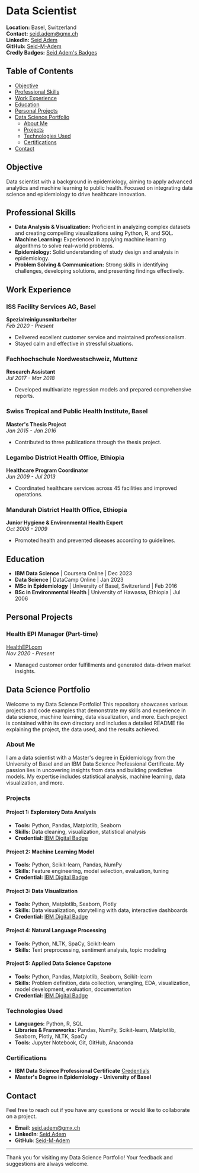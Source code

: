 # Data Scientist

**Location:** Basel, Switzerland  
**Contact:** [seid.adem@gmx.ch](mailto:seid.adem@gmx.ch)  
**LinkedIn:** [Seid Adem](https://www.linkedin.com/in/seid-adem/)  
**GitHub:** [Seid-M-Adem](https://github.com/Seid-M-Adem)  
**Credly Badges:** [Seid Adem's Badges](https://www.credly.com/users/seid-adem.78176190/badges)

## Table of Contents

- [Objective](#objective)
- [Professional Skills](#professional-skills)
- [Work Experience](#work-experience)
- [Education](#education)
- [Personal Projects](#personal-projects)
- [Data Science Portfolio](#data-science-portfolio)
  - [About Me](#about-me)
  - [Projects](#projects)
  - [Technologies Used](#technologies-used)
  - [Certifications](#certifications)
- [Contact](#contact)

## Objective
Data scientist with a background in epidemiology, aiming to apply advanced analytics and machine learning to public health. Focused on integrating data science and epidemiology to drive healthcare innovation.

## Professional Skills
- **Data Analysis & Visualization:** Proficient in analyzing complex datasets and creating compelling visualizations using Python, R, and SQL.
- **Machine Learning:** Experienced in applying machine learning algorithms to solve real-world problems.
- **Epidemiology:** Solid understanding of study design and analysis in epidemiology.
- **Problem Solving & Communication:** Strong skills in identifying challenges, developing solutions, and presenting findings effectively.

## Work Experience

### ISS Facility Services AG, Basel
**Spezialreinigunsmitarbeiter**  
_Feb 2020 - Present_
- Delivered excellent customer service and maintained professionalism.
- Stayed calm and effective in stressful situations.

### Fachhochschule Nordwestschweiz, Muttenz
**Research Assistant**  
_Jul 2017 - Mar 2018_
- Developed multivariate regression models and prepared comprehensive reports.

### Swiss Tropical and Public Health Institute, Basel
**Master's Thesis Project**  
_Jan 2015 - Jan 2016_
- Contributed to three publications through the thesis project.

### Legambo District Health Office, Ethiopia
**Healthcare Program Coordinator**  
_Jun 2009 - Jul 2013_
- Coordinated healthcare services across 45 facilities and improved operations.

### Mandurah District Health Office, Ethiopia
**Junior Hygiene & Environmental Health Expert**  
_Oct 2006 - 2009_
- Promoted health and prevented diseases according to guidelines.

## Education
- **IBM Data Science** | Coursera Online | Dec 2023
- **Data Science** | DataCamp Online | Jan 2023
- **MSc in Epidemiology** | University of Basel, Switzerland | Feb 2016
- **BSc in Environmental Health** | University of Hawassa, Ethiopia | Jul 2006

## Personal Projects

### Health EPI Manager (Part-time)
[HealthEPI.com](https://healthepi.com)  
_Nov 2020 - Present_
- Managed customer order fulfillments and generated data-driven market insights.

## Data Science Portfolio

Welcome to my Data Science Portfolio! This repository showcases various projects and code examples that demonstrate my skills and experience in data science, machine learning, data visualization, and more. Each project is contained within its own directory and includes a detailed README file explaining the project, the data used, and the results achieved.

### About Me

I am a data scientist with a Master's degree in Epidemiology from the University of Basel and an IBM Data Science Professional Certificate. My passion lies in uncovering insights from data and building predictive models. My expertise includes statistical analysis, machine learning, data visualization, and more.

### Projects

#### Project 1: Exploratory Data Analysis
- **Tools:** Python, Pandas, Matplotlib, Seaborn
- **Skills:** Data cleaning, visualization, statistical analysis
- **Credential:** [IBM Digital Badge](https://www.credly.com/badges/913c02a1-2fd1-4db2-a259-4518716450a1)

#### Project 2: Machine Learning Model
- **Tools:** Python, Scikit-learn, Pandas, NumPy
- **Skills:** Feature engineering, model selection, evaluation, tuning
- **Credential:** [IBM Digital Badge](https://www.credly.com/badges/5ffb98ea-e298-4d2a-b145-90efdbf8c062)

#### Project 3: Data Visualization
- **Tools:** Python, Matplotlib, Seaborn, Plotly
- **Skills:** Data visualization, storytelling with data, interactive dashboards
- **Credential:** [IBM Digital Badge](https://www.credly.com/badges/a4dee89f-ca5e-4b04-8398-4d2f5e7ee042)

#### Project 4: Natural Language Processing
- **Tools:** Python, NLTK, SpaCy, Scikit-learn
- **Skills:** Text preprocessing, sentiment analysis, topic modeling

#### Project 5: Applied Data Science Capstone
- **Tools:** Python, Pandas, Matplotlib, Seaborn, Scikit-learn
- **Skills:** Problem definition, data collection, wrangling, EDA, visualization, model development, evaluation, documentation
- **Credential:** [IBM Digital Badge](https://www.credly.com/badges/99abc1d5-c727-4409-ab23-33312e849789)

### Technologies Used

- **Languages:** Python, R, SQL
- **Libraries & Frameworks:** Pandas, NumPy, Scikit-learn, Matplotlib, Seaborn, Plotly, NLTK, SpaCy
- **Tools:** Jupyter Notebook, Git, GitHub, Anaconda

### Certifications

- **IBM Data Science Professional Certificate** [Credentials](https://www.coursera.org/account/accomplishments/professional-cert/A4BUQYZQD36M)
- **Master's Degree in Epidemiology - University of Basel**

## Contact

Feel free to reach out if you have any questions or would like to collaborate on a project.

- **Email**: [seid.adem@gmx.ch](mailto:seid.adem@gmx.ch)
- **LinkedIn**: [Seid Adem](https://www.linkedin.com/in/seid-adem/)
- **GitHub**: [Seid-M-Adem](https://github.com/Seid-M-Adem)

---

Thank you for visiting my Data Science Portfolio! Your feedback and suggestions are always welcome.
